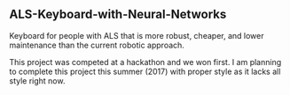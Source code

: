 ## ALS-Keyboard-with-Neural-Networks
Keyboard for people with ALS that is more robust, cheaper, and lower maintenance than the current robotic approach.

This project was competed at a hackathon and we won first. I am planning to complete this project this summer (2017) with proper style as it lacks all style right now.
